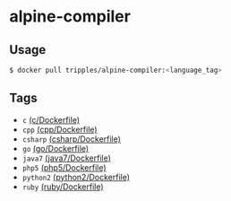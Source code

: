 # alpine-compiler

## Usage
```sh
$ docker pull tripples/alpine-compiler:<language_tag>
```

## Tags

* `c` [(c/Dockerfile)](https://github.com/tripples/docker-alpine-compiler/blob/master/c/Dockerfile)
* `cpp` [(cpp/Dockerfile)](https://github.com/tripples/docker-alpine-compiler/blob/master/cpp/Dockerfile)
* `csharp` [(csharp/Dockerfile)](https://github.com/tripples/docker-alpine-compiler/blob/master/csharp/Dockerfile)
* `go` [(go/Dockerfile)](https://github.com/tripples/docker-alpine-compiler/blob/master/go/Dockerfile)
* `java7` [(java7/Dockerfile)](https://github.com/tripples/docker-alpine-compiler/blob/master/java7/Dockerfile)
* `php5` [(php5/Dockerfile)](https://github.com/tripples/docker-alpine-compiler/blob/master/php5/Dockerfile)
* `python2` [(python2/Dockerfile)](https://github.com/tripples/docker-alpine-compiler/blob/master/python2/Dockerfile)
* `ruby` [(ruby/Dockerfile)](https://github.com/tripples/docker-alpine-compiler/blob/master/ruby/Dockerfile)

